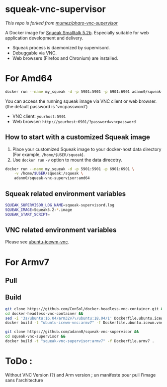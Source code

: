 # squeak-vnc-supervisor

_This repo is forked from [mumez/pharo-vnc-supervisor](https://github.com/mumez/pharo-vnc-supervisor "pharo-vnc-supervisor")_

A Docker image for [Squeak Smalltalk 5.2b](https://squeak.org/ "Squeak"). Especially suitable for web application development and delivery.

- Squeak process is daemonized by supervisord.
- Debuggable via VNC.
- Web browsers (Firefox and Chronium) are installed.

# For Amd64

```bash
docker run --name my_squeak -d -p 5901:5901 -p 6901:6901 adann0/squeak-vnc-supervisor:amd64
```

You can access the running squeak image via VNC client or web browser.
(the default password is 'vncpassword')

- VNC client:  `yourhost:5901`
- Web browser: `http://yourhost:6901/?password=vncpassword`

## How to start with a customized Squeak image

1. Place your customized Squeak image to your docker-host data directory (For example, `/home/$USER/squeak`).
2. Use `docker run` `-v` option to mount the data direcotry.

```bash
docker run --name my_squeak -d -p 5901:5901 -p 6901:6901 \
	-v /home/$USER/squeak:/squeak \
	adann0/squeak-vnc-supervisor:amd64
```

## Squeak related environment variables

```bash
SQUEAK_SUPERVISOR_LOG_NAME=squeak-supervisord.log
SQUEAK_IMAGE=Squeak5.2-*.image
SQUEAK_START_SCRIPT=
```

## VNC related environment variables

Please see [ubuntu-icewm-vnc](https://hub.docker.com/r/consol/ubuntu-icewm-vnc/).

# For Armv7

## Pull

## Build

```bash
git clone https://github.com/ConSol/docker-headless-vnc-container.git &&
cd docker-headless-vnc-container &&
sed -i '3s/ubuntu:16.04/arm32v7\/ubuntu:18.04/1' Dockerfile.ubuntu.icewm.vnc &&
docker build -t "ubuntu-icewm-vnc:armv7" -f Dockerfile.ubuntu.icewm.vnc .

git clone https://github.com/adann0/squeak-vnc-supervisor &&
cd squeak-vnc-supervisor &&
docker build -t "squeak-vnc-supervisor:armv7" -f Dockerfile.armv7 .
```

# ToDo :

Without VNC Version (?) and Arm version ; un manifeste pour pull l'image sans l'architecture
